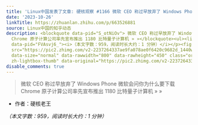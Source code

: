 ```yaml
---
title: 'Linux中国发表了文章: 硬核观察 #1166 微软 CEO 称过早放弃了 Windows Phone'
date: '2023-10-26'
linkTitle: https://zhuanlan.zhihu.com/p/663526881
source: Linux中国的知乎动态
description: <blockquote data-pid="S_otNiOv"> 微软 CEO 称过早放弃了 Windows Phone 微软会问你为什么要下载
  Chrome 原子计算公司率先宣布推出 1180 比特量子计算机 » »</blockquote><ul><li data-pid="QIXBU3c_">作者：硬核老王</li></ul><p
  data-pid="FVAsvj6_"><i>（本文字数：959，阅读时长大约：1 分钟）</i></p><figure data-size="normal"><img
  src="https://pic2.zhimg.com/v2-2237264337ae9fa078ae0f6420c9682d_1440w.jpg" data-caption=""
  data-size="normal" data-rawwidth="800" data-rawheight="450" class="origin_image
  zh-lightbox-thumb" data-original="https://pic2.zhimg.com/v2-2237264337ae9fa0 ...
disable_comments: true
---
```

<blockquote data-pid="S_otNiOv"> 微软 CEO 称过早放弃了 Windows Phone 微软会问你为什么要下载 Chrome 原子计算公司率先宣布推出 1180 比特量子计算机 » »</blockquote><ul><li data-pid="QIXBU3c_">作者：硬核老王</li></ul><p data-pid="FVAsvj6_"><i>（本文字数：959，阅读时长大约：1 分钟）</i></p><figure data-size="normal"><img src="https://pic2.zhimg.com/v2-2237264337ae9fa078ae0f6420c9682d_1440w.jpg" data-caption="" data-size="normal" data-rawwidth="800" data-rawheight="450" class="origin_image zh-lightbox-thumb" data-original="https://pic2.zhimg.com/v2-2237264337ae9fa0 ...